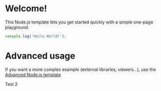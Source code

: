 # Welcome!

This Node.js template lets you get started quickly with a simple one-page playground.

```javascript runnable
console.log('Hello World!');
```

# Advanced usage

If you want a more complex example (external libraries, viewers...), use the [Advanced Node.js template](https://tech.io/select-repo/442)

Test 2

